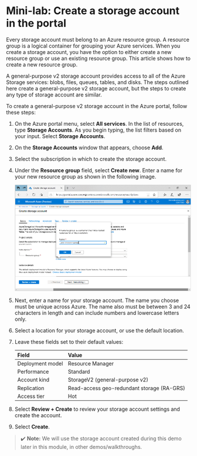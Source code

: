# Mini-lab: Create a storage account in the portal

Every storage account must belong to an Azure resource group. A resource group is a logical container for grouping your Azure services. When you create a storage account, you have the option to either create a new resource group or use an existing resource group. This article shows how to create a new resource group.

A general-purpose v2 storage account provides access to all of the Azure Storage services: blobs, files, queues, tables, and disks. The steps outlined here create a general-purpose v2 storage account, but the steps to create any type of storage account are similar.

To create a general-purpose v2 storage account in the Azure portal, follow these steps:

1. On the Azure portal menu, select **All services**. In the list of resources, type **Storage Accounts**. As you begin typing, the list filters based on your input. Select **Storage Accounts**.

1. On the **Storage Accounts** window that appears, choose **Add**.

1. Select the subscription in which to create the storage account.

1. Under the **Resource group** field, select **Create new**. Enter a name for your new resource group as shown in the following image.

    ![Screenshot showing how to create a resource group in the portal](../../Linked_Image_Files/create-resource-group-for-storage.png)

1. Next, enter a name for your storage account. The name you choose must be unique across Azure. The name also must be between 3 and 24 characters in length and can include numbers and lowercase letters only.

1. Select a location for your storage account, or use the default location.

1. Leave these fields set to their default values:

    | Field| Value|
    | :--- | :--- |
    | Deployment model| Resource Manager|
    | Performance| Standard|
    | Account kind| StorageV2 (general-purpose v2)|
    | Replication| Read-access geo-redundant storage (RA-GRS)|
    | Access tier| Hot|

1. Select **Review + Create** to review your storage account settings and create the account.

1. Select **Create**.

>:heavy_check_mark: **Note:** We will use the storage account created during this demo later in this module, in other demos/walkthroughs.
